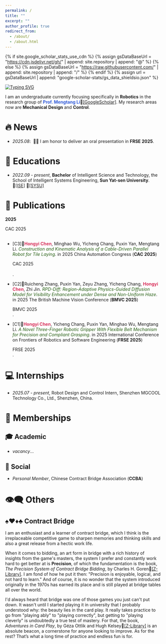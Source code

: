 ```yaml
---
permalink: /
title: ""
excerpt: ""
author_profile: true
redirect_from: 
  - /about/
  - /about.html
---
```


{% if site.google_scholar_stats_use_cdn %}
{% assign gsDataBaseUrl = "https://cdn.jsdelivr.net/gh/" | append: site.repository | append: "@" %}
{% else %}
{% assign gsDataBaseUrl = "https://raw.githubusercontent.com/" | append: site.repository | append: "/" %}
{% endif %}
{% assign url = gsDataBaseUrl | append: "google-scholar-stats/gs_data_shieldsio.json" %}

<span class='anchor' id='about-me'></span>

[![Typing SVG](https://readme-typing-svg.demolab.com?font=Consolas&pause=1000&color=7A5B95&vCenter=true&width=500&lines=A+constant+learner+in+Robotics;A+persistent+player+of+Contract+Bridge;A+little+fan+of+Christopher+Nolan;An+elementary+singer+in+CH%2FEN;A+not-the-brightest+bulb+with+luck;A+naive+dreamer+in+Hogwarts;A+loyal+summoner+of+Ezreal;An+intermediate+participant+of+Badminton;An+avid+reader+of+Biographies;A+staunch+believer+in+Materialism)](https://git.io/typing-svg)

I am an undergraduate currently focusing specifically in <strong>Robotics</strong> in the research group of <strong><font color="#315bd8">Prof. Mengtang Li</font></strong>🔗<a href='https://scholar.google.com/citations?user=dfS4ltoAAAAJ&hl=en&oi=ao'>[GoogleScholar]</a>. My research areas now are <strong>Mechanical Design</strong> and <strong>Control</strong>.

<!--
My research interest includes neural machine translation and computer vision. I have published more than 100 papers at the top international AI conferences with total <a href='https://scholar.google.com/citations?user=DhtAFkwAAAAJ'>google scholar citations <strong><span id='total_cit'>260000+</span></strong></a> (You can also use google scholar badge <a href='https://scholar.google.com/citations?user=DhtAFkwAAAAJ'><img src="https://img.shields.io/endpoint?url={{ url | url_encode }}&logo=Google%20Scholar&labelColor=f6f6f6&color=9cf&style=flat&label=citations"></a>).
-->


# 🔥 News
- *2025.08*: &nbsp;🎤🎤 I am honor to deliver an oral presentation in <strong>FRSE 2025</strong>.


# 📖 Educations
- *2022.09 - present*, <strong>Bachelor</strong> of Intelligent Science and Technology, the School of Intelligent Systems Engineering, <strong>Sun Yat-sen University</strong>. 🔗<a href='https://ise.sysu.edu.cn/'>[ISE]</a> 🔗<a href='https://www.sysu.edu.cn/'>[SYSU]</a>


# 📝 Publications
<strong>2025</strong>

<div class='paper-box'><div class='paper-box-image'><div><div class="badge">CAC 2025</div><img src='images/favicon-16x16.png' alt="sym" width="0%"></div></div></div>

- [C3]📄<strong><font color="#D8315B">Hongyi Chen</font></strong>, Minghao Wu, Yicheng Chang, Puxin Yan, Mengtang Li. *<font color="#255E12">Construction and Kinematic Analysis of a Cable-Driven Parallel Robot for Tile Laying</font>*. in 2025 China Automation Congress (<strong>CAC 2025</strong>) <div class='paper-box'><div class='paper-box-image'><div><div class="badge">CAC 2025</div><img src='images/favicon-16x16.png' alt="sym" width="0%"></div></div></div>.

- [C2]📄Ruicheng Zhang, Puxin Yan, Zeyu Zhang, Yicheng Chang, <strong><font color="#D8315B">Hongyi Chen</font></strong>, Zhi Jin. *<font color="#255E12">RPD-Diff: Region-Adaptive Physics-Guided Diffusion Model for Visibility Enhancement under Dense and Non-Uniform Haze</font>*. in 2025 The British Machine Vision Conference (<strong>BMVC 2025</strong>) <div class='paper-box'><div><div class="badge">BMVC 2025</div></div></div>.

- [C1]📄<strong><font color="#D8315B">Hongyi Chen</font></strong>, Yicheng Chang, Puxin Yan, Minghao Wu, Mengtang Li. *<font color="#255E12">A Novel Three-Finger Robotic Gripper With Flexible Belt Mechanism for Precision and Compliant Grasping</font>*. in 2025 International Conference on Frontiers of Robotics and Software Engineering (<strong>FRSE 2025</strong>) <div class='paper-box'><div><div class="badge">FRSE 2025</div></div></div>.

<!--
<div class='paper-box'><div class='paper-box-image'><div><div class="badge">FRSE 2025</div><img src='images/Gripper_FRSE_2025.png' alt="sym" width="100%"></div></div>
<div class='paper-box-text' markdown="1">

[A novel three-finger robotic gripper with flexible belt mechanism for precision and compliant grasping]()

**Hongyi Chen**, Yicheng Chang, Puxin Yan, Minghao Wu, Mengtang Li

</div>
</div>

<div class='paper-box'><div class='paper-box-image'><div><div class="badge">CVPR 2016</div><img src='images/500x300.png' alt="sym" width="100%"></div></div>
<div class='paper-box-text' markdown="1">

[Deep Residual Learning for Image Recognition](https://openaccess.thecvf.com/content_cvpr_2016/papers/He_Deep_Residual_Learning_CVPR_2016_paper.pdf)

**Kaiming He**, Xiangyu Zhang, Shaoqing Ren, Jian Sun

[**Project**](https://scholar.google.com/citations?view_op=view_citation&hl=zh-CN&user=DhtAFkwAAAAJ&citation_for_view=DhtAFkwAAAAJ:ALROH1vI_8AC) <strong><span class='show_paper_citations' data='DhtAFkwAAAAJ:ALROH1vI_8AC'></span></strong>
- Lorem ipsum dolor sit amet, consectetur adipiscing elit. Vivamus ornare aliquet ipsum, ac tempus justo dapibus sit amet. 
</div>
</div>

- [Lorem ipsum dolor sit amet, consectetur adipiscing elit. Vivamus ornare aliquet ipsum, ac tempus justo dapibus sit amet](https://github.com), A, B, C, **CVPR 2020**


# 🏅 Honors and Awards
- *2021.10* Lorem ipsum dolor sit amet, consectetur adipiscing elit. Vivamus ornare aliquet ipsum, ac tempus justo dapibus sit amet. 
- *2021.09* Lorem ipsum dolor sit amet, consectetur adipiscing elit. Vivamus ornare aliquet ipsum, ac tempus justo dapibus sit amet.


# 💬 Invited Talks
- *2021.06*, Lorem ipsum dolor sit amet, consectetur adipiscing elit. Vivamus ornare aliquet ipsum, ac tempus justo dapibus sit amet. 
- *2021.03*, Lorem ipsum dolor sit amet, consectetur adipiscing elit. Vivamus ornare aliquet ipsum, ac tempus justo dapibus sit amet.  \| [\[video\]](https://github.com/)
 -->


# 💻 Internships
- *2025.07 - present*, Robot Design and Control Intern, Shenzhen MGCOOL Technology Co., Ltd., Shenzhen, China.


# 👑 Memberships
## 🎓 Academic
- *vacancy*...

## 🎩 Social
- *Personal Member*, Chinese Contract Bridge Association (<strong>CCBA</strong>)


# <span class='anchor' id='-others'>👁️‍🗨️ Others</span>
## <span class='anchor' id='-contract-bridge'>♠️♥️♦️♣️ Contract Bridge</span>
I am an enthusiast and a learner of contract bridge, which I think is the irreplaceable competitive game to sharpen memories and thinking skills and also a great release from a hectic work life.

When it comes to bidding, an art form in bridge with a rich history of insights from the game's masters, the system I prefer and constantly work hard to get better at is <strong>Precision</strong>, of which the fundamentation is the book, *The Precision System of Contract Bridge Bidding*, by Charles H. Goren🔗<a href='https://1lib.sk/book/28962925/3c0972/the-precision-system-of-contract-bridge-bidding.html'>[Z-Library]</a>. I am fond of how he put it then: "Precision is enjoyable, logical, and not hard to learn." And of course, it is no wonder that the system introduced originally in the 1970s has earned its place and is still played at bridge tables all over the world.

I'd always heard that bridge was one of those games you just can't put down. It wasn't until I started playing it in university that I probably understood why: the beauty lies in the card play. It really takes practice to go from "playing ably" to "playing correctly", but getting to "playing cleverly" is undoubtedly a true test of mastery. For that, the book, *Adventures in Card Play*, by Géza Ottlik and Hugh Kelsey🔗<a href='https://1lib.sk/book/884719/fa62bd/adventures-in-card-play-master-bridge-series.html'>[Z-Library]</a> is an absolute beacon, a cornerstone for anyone looking to improve. As for the rest? That’s what a long time of practice and endless fun is for.
